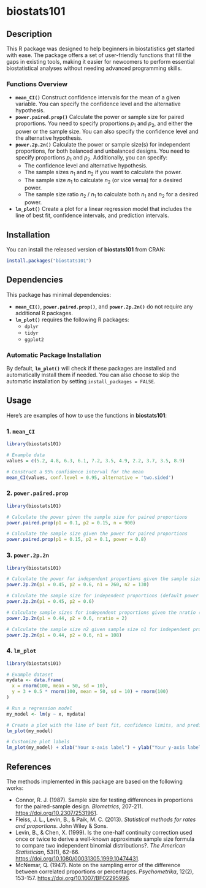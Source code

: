 # biostats101

## Description

This R package was designed to help beginners in biostatistics get started with ease. The package offers a set of user-friendly functions that fill the gaps in existing tools, making it easier for newcomers to perform essential biostatistical analyses without needing advanced programming skills. 

### Functions Overview

- **`mean_CI()`** Construct confidence intervals for the mean of a given variable. You can specify the confidence level and the alternative hypothesis.
- **`power.paired.prop()`** Calculate the power or sample size for paired proportions. You need to specify proportions $p_1$ and $p_2$, and either the power or the sample size. You can also specify the confidence level and the alternative hypothesis.
- **`power.2p.2n()`** Calculate the power or sample size(s) for independent proportions, for both balanced and unbalanced designs. You need to specify proportions $p_1$ and $p_2$. Additionally, you can specify:
	- The confidence level and alternative hypothesis.
	- The sample sizes $n_1$ and $n_2$ if you want to calculate the power. 
	- The sample size $n_1$ to calculate $n_2$ (or vice versa) for a desired power. 
	- The sample size ratio $n_2$ / $n_1$ to calculate both $n_1$ and $n_2$ for a desired power.
- **`lm_plot()`** Create a plot for a linear regression model that includes the line of best fit, confidence intervals, and prediction intervals. 

## Installation

You can install the released version of **biostats101** from CRAN:

```r
install.packages("biostats101")
```
## Dependencies

This package has minimal dependencies:

- **`mean_CI()`**, **`power.paired.prop()`**, and **`power.2p.2n()`** do not require any additional R packages.
- **`lm_plot()`** requires the following R packages:
  - `dplyr`
  - `tidyr`
  - `ggplot2`

### Automatic Package Installation

By default, **`lm_plot()`** will check if these packages are installed and automatically install them if needed. You can also choose to skip the automatic installation by setting `install_packages = FALSE`.


## Usage

Here’s are examples of how to use the functions in **biostats101**:

### 1. `mean_CI`

```r
library(biostats101)

# Example data
values = c(5.2, 4.8, 6.3, 6.1, 7.2, 3.5, 4.9, 2.2, 3.7, 3.5, 8.9)

# Construct a 95% confidence interval for the mean
mean_CI(values, conf.level = 0.95, alternative = 'two.sided')
```

### 2. `power.paired.prop`
```r
library(biostats101)

# Calculate the power given the sample size for paired proportions
power.paired.prop(p1 = 0.1, p2 = 0.15, n = 900)

# Calculate the sample size given the power for paired proportions
power.paired.prop(p1 = 0.15, p2 = 0.1, power = 0.8)
```

### 3. `power.2p.2n`
```r
library(biostats101)

# Calculate the power for independent proportions given the sample sizes
power.2p.2n(p1 = 0.45, p2 = 0.6, n1 = 260, n2 = 130)

# Calculate the sample size for independent proportions (default power = 0.8)
power.2p.2n(p1 = 0.45, p2 = 0.6)

# Calculate sample sizes for independent proportions given the nratio (n2/n1)
power.2p.2n(p1 = 0.44, p2 = 0.6, nratio = 2)

# Calculate the sample size n2 given sample size n1 for independent proportions 
power.2p.2n(p1 = 0.44, p2 = 0.6, n1 = 108)
```

### 4. `lm_plot`
```r
library(biostats101)

# Example dataset
mydata <- data.frame(
  x = rnorm(100, mean = 50, sd = 10),  
  y = 3 + 0.5 * rnorm(100, mean = 50, sd = 10) + rnorm(100) 
)

# Run a regression model
my_model <- lm(y ~ x, mydata)

# Create a plot with the line of best fit, confidence limits, and prediction limits
lm_plot(my_model) 

# Customize plot labels
lm_plot(my_model) + xlab("Your x-axis label") + ylab("Your y-axis label")
```

## References

The methods implemented in this package are based on the following works:
- Connor, R. J. (1987). Sample size for testing differences in proportions for the paired-sample design. *Biometrics*, 207-211. https://doi.org/10.2307/2531961.
- Fleiss, J. L., Levin, B., & Paik, M. C. (2013). *Statistical methods for rates and proportions*. John Wiley & Sons.
- Levin, B., & Chen, X. (1999). Is the one-half continuity correction used once or twice to derive a well-known approximate sample size formula to compare two independent binomial distributions?. *The American Statistician*, 53(1), 62-66. https://doi.org/10.1080/00031305.1999.10474431.
- McNemar, Q. (1947). Note on the sampling error of the difference between correlated proportions or percentages. *Psychometrika*, 12(2), 153-157. https://doi.org/10.1007/BF02295996.
